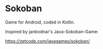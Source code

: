 # Sokoban

Game for Android, coded in Kotlin.

Inspired by janbodnar's Java-Sokoban-Game:

https://zetcode.com/javagames/sokoban/